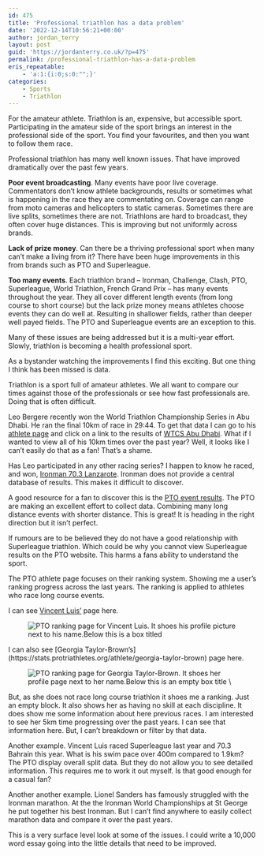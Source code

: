 ```yaml
---
id: 475
title: 'Professional triathlon has a data problem'
date: '2022-12-14T10:56:21+00:00'
author: jordan_terry
layout: post
guid: 'https://jordanterry.co.uk/?p=475'
permalink: /professional-triathlon-has-a-data-problem
eris_repeatable:
    - 'a:1:{i:0;s:0:"";}'
categories:
    - Sports
    - Triathlon
---
```


For the amateur athlete. Triathlon is an, expensive, but accessible sport. Participating in the amateur side of the sport brings an interest in the professional side of the sport. You find your favourites, and then you want to follow them race.

Professional triathlon has many well known issues. That have improved dramatically over the past few years.

**Poor event broadcasting**. Many events have poor live coverage. Commentators don’t know athlete backgrounds, results or sometimes what is happening in the race they are commentating on. Coverage can range from moto cameras and helicopters to static cameras. Sometimes there are live splits, sometimes there are not. Triathlons are hard to broadcast, they often cover huge distances. This is improving but not uniformly across brands.

**Lack of prize money**. Can there be a thriving professional sport when many can’t make a living from it? There have been huge improvements in this from brands such as PTO and Superleague.

**Too many events**. Each triathlon brand – Ironman, Challenge, Clash, PTO, Superleague, World Triathlon, French Grand Prix – has many events throughout the year. They all cover different length events (from long course to short course) but the lack prize money means athletes choose events they can do well at. Resulting in shallower fields, rather than deeper well payed fields. The PTO and Superleague events are an exception to this.

Many of these issues are being addressed but it is a multi-year effort. Slowly, triathlon is becoming a health professional sport.

As a bystander watching the improvements I find this exciting. But one thing I think has been missed is data.

Triathlon is a sport full of amateur athletes. We all want to compare our times against those of the professionals or see how fast professionals are. Doing that is often difficult.

Leo Bergere recently won the World Triathlon Championship Series in Abu Dhabi. He ran the final 10km of race in 29:44. To get that data I can go to his [athlete page](https://wtcs.triathlon.org/athletes/profile/63162/leo_bergere) and click on a link to the results of [WTCS Abu Dhabi](https://wtcs.triathlon.org/results/result/2022_world_triathlon_championship_finals_abu_dhabi/560516). What if I wanted to view all of his 10km times over the past year? Well, it looks like I can’t easily do that as a fan! That’s a shame.

Has Leo participated in any other racing series? I happen to know he raced, and won, [Ironman 70.3 Lanzarote](https://www.ironman.com/im703-lanzarote-results). Ironman does not provide a central database of results. This makes it difficult to discover.

A good resource for a fan to discover this is the [PTO event results](https://stats.protriathletes.org/results?_gl=1*ei3nkz*_ga*MTg4NzUwNTc0OC4xNjcwNDQ2MTY1*_gid*NjI1MDMwMDkwLjE2NzEwMTMxODk.*_fplc*ZlJnUkElMkZsQ1RxT1VMTTFmWEJKMEEzaGhjJTJCYW5BbzhkYWlCcTY4ZUhBOVVkNkVTRlZPdnNiZHhJJTJGQ0IwOHd6dzQySXpodm45QlBoRHNpN0pHVk5pJTJGWG9SSTZoZFdZQkRSRTNWRm5hcjclMkZPJTJGYXV1SzNVelVEZHlSVm96R0h3JTNEJTNE*_ga_SLZSPSMLXN*MTY3MTAxMzE4OS42LjEuMTY3MTAxMzI4Ni4yOS4wLjA). The PTO are making an excellent effort to collect data. Combining many long distance events with shorter distance. This is great! It is heading in the right direction but it isn’t perfect.

If rumours are to be believed they do not have a good relationship with Superleague triathlon. Which could be why you cannot view Superleague results on the PTO website. This harms a fans ability to understand the sport.

The PTO athlete page focuses on their ranking system. Showing me a user’s ranking progress across the last years. The ranking is applied to athletes who race long course events.

I can see [Vincent Luis’](https://stats.protriathletes.org/athlete/vincent-luis) page here.

<figure class="wp-block-image size-large"><img alt="PTO ranking page for Vincent Luis. It shoes his profile picture next to his name.Below this is a box titled "Ranking History". It shoes his ranking at different sports over the previous few years.Below that is a table of results from 2022, 2021, 2020 and 2019." src="{{ site.baseurl }}/images/uploads/2022/12/Screenshot-2022-12-14-at-10.44.44-1024x954.webp" /></figure>I can also see [Georgia Taylor-Brown’s](https://stats.protriathletes.org/athlete/georgia-taylor-brown) page here.

<figure class="wp-block-image size-large"><img alt="PTO ranking page for Georgia Taylor-Brown. It shoes her profile page next to her name.Below this is an empty box title \"Ranking History\".Below that is a table of results from 2022, 2021, 2020 and 2019." src="{{ site.baseurl }}/images/uploads/2022/12/Screenshot-2022-12-14-at-10.44.48-1024x1007.webp"/></figure>But, as she does not race long course triathlon it shoes me a ranking. Just an empty block. It also shows her as having no skill at each discipline. It does show me some information about here previous races. I am interested to see her 5km time progressing over the past years. I can see that information here. But, I can’t breakdown or filter by that data.

Another example. Vincent Luis raced Superleague last year and 70.3 Bahrain this year. What is his swim pace over 400m compared to 1.9km? The PTO display overall split data. But they do not allow you to see detailed information. This requires me to work it out myself. Is that good enough for a casual fan?

Another another example. Lionel Sanders has famously struggled with the Ironman marathon. At the the Ironman World Championships at St George he put together his best Ironman. But I can’t find anywhere to easily collect marathon data and compare it over the past years.

This is a very surface level look at some of the issues. I could write a 10,000 word essay going into the little details that need to be improved.